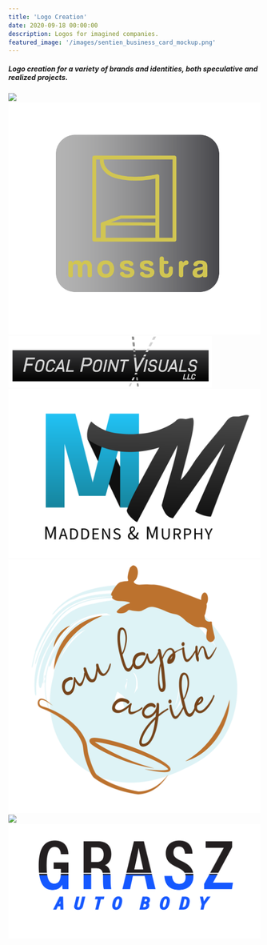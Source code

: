 ```yaml
---
title: 'Logo Creation'
date: 2020-09-18 00:00:00
description: Logos for imagined companies.
featured_image: '/images/sentien_business_card_mockup.png'
---
```



##### Logo creation for a variety of brands and identities, both speculative and realized projects.


<div class="gallery" data-columns="3">
	<img src="/images/sentien_business_card_mockup.png">
	<img src="/images/mosstra_logo-02.png">
	<img src="/images/FPV_LLC_webres.png">
	<img src="/images/M-M_logo.png">
	<img src="/images/lapin_agile_f-01-01.png">
	<img src="/images/syberly_silver_stamped.png">
	<img src="/images/grasz_autobody-01-01-01.png">
</div>
